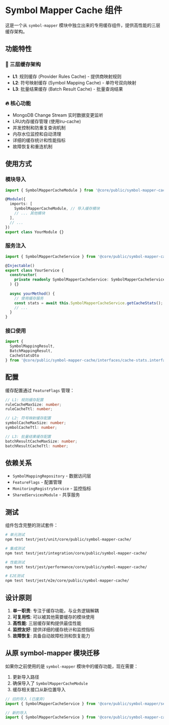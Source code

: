 # Symbol Mapper Cache 组件

这是一个从 `symbol-mapper` 模块中独立出来的专用缓存组件，提供高性能的三层缓存架构。

## 功能特性

### 🎯 三层缓存架构
- **L1**: 规则缓存 (Provider Rules Cache) - 提供商映射规则
- **L2**: 符号映射缓存 (Symbol Mapping Cache) - 单符号双向映射  
- **L3**: 批量结果缓存 (Batch Result Cache) - 批量查询结果

### 🔥 核心功能
- MongoDB Change Stream 实时数据变更监听
- LRU内存缓存管理 (使用lru-cache)
- 并发控制和防重复查询机制
- 内存水位监控和自动清理
- 详细的缓存统计和性能指标
- 故障恢复和重连机制

## 使用方式

### 模块导入
```typescript
import { SymbolMapperCacheModule } from '@core/public/symbol-mapper-cache/module/symbol-mapper-cache.module';

@Module({
  imports: [
    SymbolMapperCacheModule, // 导入缓存模块
    // ... 其他模块
  ],
  // ...
})
export class YourModule {}
```

### 服务注入
```typescript
import { SymbolMapperCacheService } from '@core/public/symbol-mapper-cache/services/symbol-mapper-cache.service';

@Injectable()
export class YourService {
  constructor(
    private readonly SymbolMapperCacheService: SymbolMapperCacheService,
  ) {}
  
  async yourMethod() {
    // 使用缓存服务
    const stats = await this.SymbolMapperCacheService.getCacheStats();
    // ...
  }
}
```

### 接口使用
```typescript
import {
  SymbolMappingResult,
  BatchMappingResult,
  CacheStatsDto
} from '@core/public/symbol-mapper-cache/interfaces/cache-stats.interface';
```

## 配置

缓存配置通过 `FeatureFlags` 管理：

```typescript
// L1: 规则缓存配置
ruleCacheMaxSize: number;
ruleCacheTtl: number;

// L2: 符号映射缓存配置  
symbolCacheMaxSize: number;
symbolCacheTtl: number;

// L3: 批量结果缓存配置
batchResultCacheMaxSize: number;
batchResultCacheTtl: number;
```

## 依赖关系

- `SymbolMappingRepository` - 数据访问层
- `FeatureFlags` - 配置管理
- `MonitoringRegistryService` - 监控指标
- `SharedServicesModule` - 共享服务

## 测试

组件包含完整的测试套件：

```bash
# 单元测试
npm test test/jest/unit/core/public/symbol-mapper-cache/

# 集成测试  
npm test test/jest/integration/core/public/symbol-mapper-cache/

# 性能测试
npm test test/jest/performance/core/public/symbol-mapper-cache/

# E2E测试
npm test test/jest/e2e/core/public/symbol-mapper-cache/
```

## 设计原则

1. **单一职责**: 专注于缓存功能，与业务逻辑解耦
2. **可复用性**: 可以被其他需要缓存的模块使用
3. **高性能**: 三层缓存架构提供最佳性能
4. **监控友好**: 提供详细的缓存统计和监控指标
5. **故障恢复**: 具备自动故障检测和恢复能力

## 从原 symbol-mapper 模块迁移

如果你之前使用的是 `symbol-mapper` 模块中的缓存功能，现在需要：

1. 更新导入路径
2. 确保导入了 `SymbolMapperCacheModule`
3. 缓存相关接口从新位置导入

```typescript
// 旧的导入 (已废弃)
import { SymbolMapperCacheService } from '@core/public/symbol-mapper/services/symbol-mapper-cache.service';

// 新的导入
import { SymbolMapperCacheService } from '@core/public/symbol-mapper-cache/services/symbol-mapper-cache.service';
```